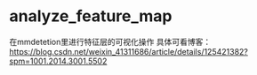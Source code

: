 # analyze_feature_map
在mmdetetion里进行特征层的可视化操作
具体可看博客：https://blog.csdn.net/weixin_41311686/article/details/125421382?spm=1001.2014.3001.5502
